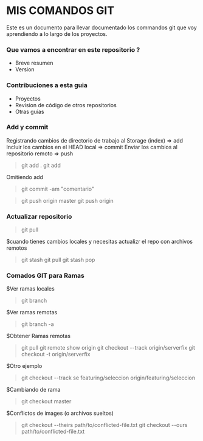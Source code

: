 # MIS COMANDOS GIT #

Este es un documento para llevar documentado los commandos git que voy aprendiendo a lo largo de los proyectos.


### Que vamos a encontrar en este repositorio ? ###

* Breve resumen
* Version

### Contribuciones a esta guia ###

* Proyectos
* Revision de código de otros repositorios
* Otras guias


### Add y commit ### 

Registrando cambios de directorio de trabajo al Storage (index) => add
Incluir los cambios en el HEAD local => commit
Enviar los cambios al repositorio remoto => push

>
> git add .
> git add <nombre de archivo>

Omitiendo add
>
> git commit -am "comentario"

> git push origin master
> git push origin <nombre del branch>


### Actualizar repositorio ##
>git pull

$cuando tienes cambios locales y necesitas actualizr el repo con archivos remotos
>git stash
>git pull
>git stash pop

### Comados GIT para Ramas ###

$Ver ramas locales
>git branch

$Ver ramas remotas
>git branch -a

$Obtener Ramas remotas
>git pull
>git remote show origin
>git checkout --track origin/serverfix
>git checkout -t origin/serverfix

$Otro ejemplo
>git checkout --track se featuring/seleccion origin/featuring/seleccion

$Cambiando de rama
>git checkout master

$Conflictos de images (o archivos sueltos)

>git checkout --theirs path/to/conflicted-file.txt
>git checkout --ours path/to/conflicted-file.txt 




